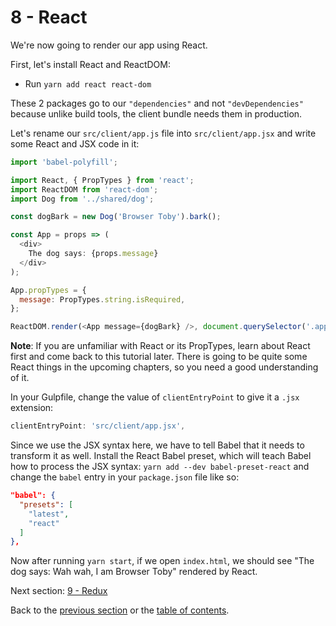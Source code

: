 # 8 - React

We're now going to render our app using React.

First, let's install React and ReactDOM:

- Run `yarn add react react-dom`

These 2 packages go to our `"dependencies"` and not `"devDependencies"` because unlike build tools, the client bundle needs them in production.

Let's rename our `src/client/app.js` file into `src/client/app.jsx` and write some React and JSX code in it:

```javascript
import 'babel-polyfill';

import React, { PropTypes } from 'react';
import ReactDOM from 'react-dom';
import Dog from '../shared/dog';

const dogBark = new Dog('Browser Toby').bark();

const App = props => (
  <div>
    The dog says: {props.message}
  </div>
);

App.propTypes = {
  message: PropTypes.string.isRequired,
};

ReactDOM.render(<App message={dogBark} />, document.querySelector('.app'));
```

**Note**: If you are unfamiliar with React or its PropTypes, learn about React first and come back to this tutorial later. There is going to be quite some React things in the upcoming chapters, so you need a good understanding of it.

In your Gulpfile, change the value of `clientEntryPoint` to give it a `.jsx` extension:

```javascript
clientEntryPoint: 'src/client/app.jsx',
```

Since we use the JSX syntax here, we have to tell Babel that it needs to transform it as well.
Install the React Babel preset, which will teach Babel how to process the JSX syntax:
`yarn add --dev babel-preset-react` and change the `babel` entry in your `package.json` file like so:

```json
"babel": {
  "presets": [
    "latest",
    "react"
  ]
},
```

Now after running `yarn start`, if we open `index.html`, we should see "The dog says: Wah wah, I am Browser Toby" rendered by React.

Next section: [9 - Redux](/tutorial/9-redux)

Back to the [previous section](/tutorial/7-client-webpack) or the [table of contents](https://github.com/verekia/js-stack-from-scratch).
